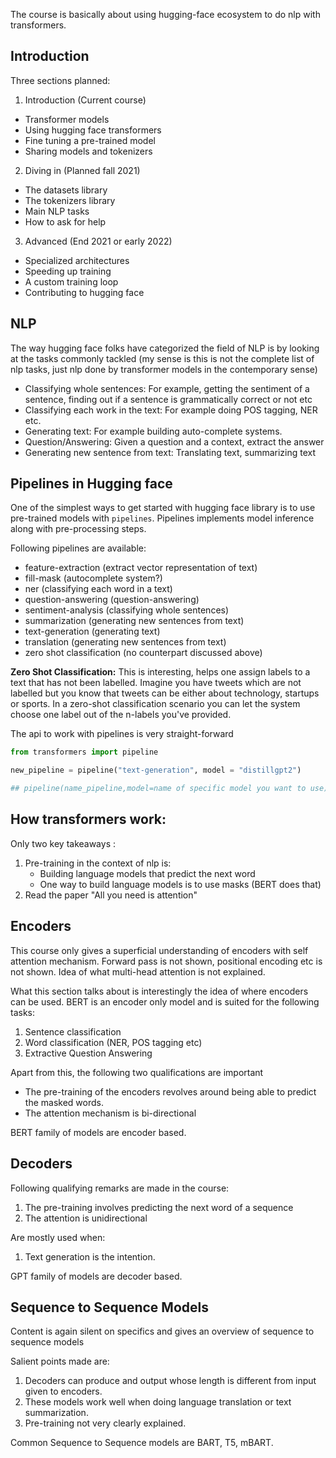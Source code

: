 The course is basically about using hugging-face ecosystem to do nlp with transformers.

## Introduction

Three sections planned:

1. Introduction (Current course)
- Transformer models
- Using hugging face transformers
- Fine tuning a pre-trained model
- Sharing models and tokenizers

2. Diving in (Planned fall 2021)
- The datasets library
- The tokenizers library
- Main NLP tasks
- How to ask for help

3. Advanced (End 2021 or early 2022)
- Specialized architectures
- Speeding up training
- A custom training loop
- Contributing to hugging face

## NLP

The way hugging face folks have categorized the field of NLP is by looking at the tasks commonly tackled (my sense is this is not the complete list of nlp tasks, just nlp done by transformer models in the contemporary sense)

- Classifying whole sentences: For example, getting the sentiment of a sentence, finding out if a sentence is grammatically correct or not etc
- Classifying each work in the text: For example doing POS tagging, NER etc.
- Generating text: For example building auto-complete systems. 
- Question/Answering: Given a question and a context, extract the answer
- Generating new sentence from text: Translating text, summarizing text

## Pipelines in Hugging face

One of the simplest ways to get started with hugging face library is to use pre-trained models with `pipelines`. Pipelines implements model inference along with pre-processing steps.

Following pipelines are available:

- feature-extraction (extract vector representation of text)
- fill-mask (autocomplete system?)
- ner (classifying each word in a text)
- question-answering (question-answering)
- sentiment-analysis (classifying whole sentences)
- summarization (generating new sentences from text)
- text-generation (generating text)
- translation (generating new sentences from text)
- zero shot classification (no counterpart discussed above)

**Zero Shot Classification:** This is interesting, helps one assign labels to a text that has not been labelled. Imagine you have tweets which are not labelled but you know that tweets can be either about technology, startups or sports. In a zero-shot classification scenario you can let the system choose one label out of the n-labels you've provided.

The api to work with pipelines is very straight-forward

```python
from transformers import pipeline

new_pipeline = pipeline("text-generation", model = "distillgpt2") 

## pipeline(name_pipeline,model=name of specific model you want to use)

```

## How transformers work:

Only two key takeaways :

1. Pre-training in the context of nlp is:
    - Building language models that predict the next word
    - One way to build language models is to use masks (BERT does that)
2. Read the paper "All you need is attention"


## Encoders

This course only gives a superficial understanding of encoders with self attention mechanism. Forward pass is not shown, positional encoding etc is not shown. Idea of what multi-head attention is not explained.

What this section talks about is interestingly the idea of where encoders can be used. BERT is an encoder only model and is suited for the following tasks:

1. Sentence classification
2. Word classification (NER, POS tagging etc)
3. Extractive Question Answering

Apart from this, the following two qualifications are important

- The pre-training of the encoders revolves around being able to predict the masked words.
- The attention mechanism is bi-directional

BERT family of models are encoder based.

## Decoders

Following qualifying remarks are made in the course:

1. The pre-training involves predicting the next word of a sequence
2. The attention is unidirectional 

Are mostly used when:

1. Text generation is the intention.

GPT family of models are decoder based.

## Sequence to Sequence Models

Content is again silent on specifics and gives an overview of sequence to sequence models

Salient points made are:

1. Decoders can produce and output whose length is different from input given to encoders.
2. These models work well when doing language translation or text summarization.
3. Pre-training not very clearly explained.

Common Sequence to Sequence models are BART, T5, mBART.

